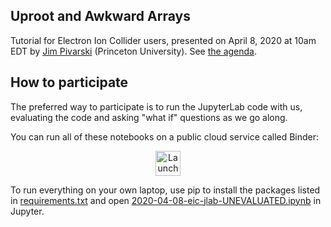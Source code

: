 ## Uproot and Awkward Arrays

Tutorial for Electron Ion Collider users, presented on April 8, 2020 at 10am EDT by [Jim Pivarski](mailto:pivarski@princeton.edu) (Princeton University). See [the agenda](https://indico.bnl.gov/event/8242/).

## How to participate

The preferred way to participate is to run the JupyterLab code with us, evaluating the code and asking "what if" questions as we go along.

You can run all of these notebooks on a public cloud service called Binder:

<p align="center">
  <a href="https://mybinder.org/v2/gh/jpivarski/2020-04-08-eic-jlab/1.0?urlpath=lab/tree/2020-04-08-eic-jlab-UNEVALUATED.ipynb">
    <img src="https://mybinder.org/badge_logo.svg" alt="Launch Binder" height="40">
  </a>
</p>

To run everything on your own laptop, use pip to install the packages listed in [requirements.txt](requirements.txt) and open [2020-04-08-eic-jlab-UNEVALUATED.ipynb](2020-04-08-eic-jlab-UNEVALUATED.ipynb) in Jupyter.
